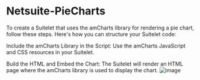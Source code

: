 # Netsuite-PieCharts
To create a Suitelet that uses the amCharts library for rendering a pie chart, follow these steps. Here's how you can structure your Suitelet code:

Include the amCharts Library in the Script: Use the amCharts JavaScript and CSS resources in your Suitelet.

Build the HTML and Embed the Chart: The Suitelet will render an HTML page where the amCharts library is used to display the chart.
![image](https://github.com/user-attachments/assets/369bb193-5737-4de3-8fb1-de5d35b4dc96)
